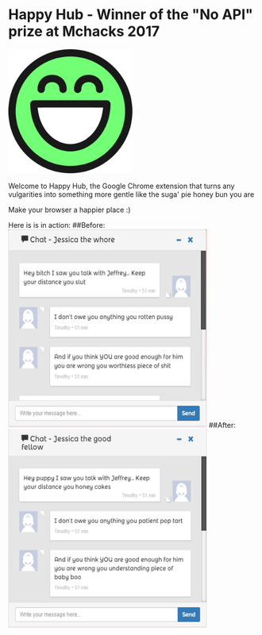 # Happy Hub - Winner of the "No API" prize at Mchacks 2017

<img src="https://github.com/francisct/HAPPY/blob/master/HAPPY/icon.png?raw=true" width="250px" height="250px"/>

Welcome to Happy Hub, the Google Chrome extension that turns any vulgarities into something more gentle like the suga' pie honey bun you are

Make your browser a happier place :)

Here is is in action:
##Before:
<img src="https://github.com/francisct/HAPPY/blob/master/exampleInAction/before.png?raw=true" width="400px" height="400px"/>
##After:
<img src="https://github.com/francisct/HAPPY/blob/master/exampleInAction/after.png?raw=true" width="400px" height="400px"/>
